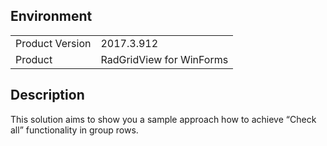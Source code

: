 ## Environment
<table>
	<tr>
		<td>Product Version</td>
		<td>2017.3.912</td>
	</tr>
	<tr>
		<td>Product</td>
		<td>RadGridView for WinForms</td>
	</tr>
</table>


## Description 

This solution aims to show you a sample approach how to achieve “Check all” functionality in group rows. 
